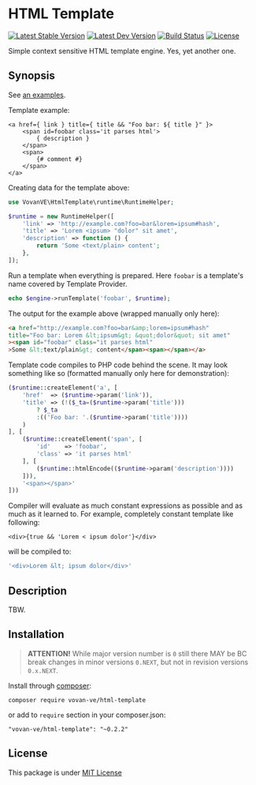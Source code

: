 HTML Template
=============

[![Latest Stable Version](https://img.shields.io/packagist/v/vovan-ve/html-template.svg)](https://packagist.org/packages/vovan-ve/html-template)
[![Latest Dev Version](https://img.shields.io/packagist/vpre/vovan-ve/html-template.svg)](https://packagist.org/packages/vovan-ve/html-template)
[![Build Status](https://travis-ci.org/Vovan-VE/html-template.svg)](https://travis-ci.org/Vovan-VE/html-template)
[![License](https://poser.pugx.org/vovan-ve/html-template/license)](https://packagist.org/packages/vovan-ve/html-template)

Simple context sensitive HTML template engine. Yes, yet another one.

Synopsis
--------

See [an examples](./examples/).

Template example:

```
<a href={ link } title={ title && "Foo bar: ${ title }" }>
    <span id=foobar class='it parses html'>
        { description }
    </span>
    <span>
        {# comment #}
    </span>
</a>
```

Creating data for the template above:

```php
use VovanVE\HtmlTemplate\runtime\RuntimeHelper;

$runtime = new RuntimeHelper([
    'link' => 'http://example.com?foo=bar&lorem=ipsum#hash',
    'title' => 'Lorem <ipsum> "dolor" sit amet',
    'description' => function () {
        return 'Some <text/plain> content';
    },
]);
```

Run a template when everything is prepared. Here `foobar` is a template's name
covered by Template Provider.

```php
echo $engine->runTemplate('foobar', $runtime);
```

The output for the example above (wrapped manually only here):

```html
<a href="http://example.com?foo=bar&amp;lorem=ipsum#hash"
title="Foo bar: Lorem &lt;ipsum&gt; &quot;dolor&quot; sit amet"
><span id="foobar" class="it parses html"
>Some &lt;text/plain&gt; content</span><span></span></a>
```

Template code compiles to PHP code behind the scene. It may look
something like so (formatted manually only here for demonstration):

```php
($runtime::createElement('a', [
    'href'  => ($runtime->param('link')),
    'title' => (!($_ta=($runtime->param('title')))
        ? $_ta
        :(('Foo bar: '.($runtime->param('title'))))
    )
], [
    ($runtime::createElement('span', [
        'id'    => 'foobar',
        'class' => 'it parses html'
    ], [
        ($runtime::htmlEncode(($runtime->param('description'))))
    ])),
    '<span></span>'
]))
```

Compiler will evaluate as much constant expressions as possible
and as much as it learned to. For example, completely constant template
like following:

```
<div>{true && 'Lorem < ipsum dolor'}</div>
```

will be compiled to:

```php
'<div>Lorem &lt; ipsum dolor</div>'
```

Description
-----------

TBW.

Installation
------------

> **ATTENTION!** While major version number is `0` still there MAY be
> BC break changes in minor versions `0.NEXT`, but not in revision
> versions `0.x.NEXT`.

Install through [composer][]:

    composer require vovan-ve/html-template

or add to `require` section in your composer.json:

    "vovan-ve/html-template": "~0.2.2"

License
-------

This package is under [MIT License][mit]


[composer]: http://getcomposer.org/
[mit]: https://opensource.org/licenses/MIT
